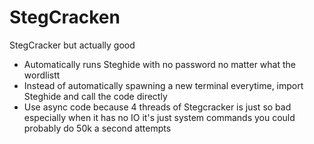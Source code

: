 # StegCracken
StegCracker but actually good
* Automatically runs Steghide with no password no matter what the wordlistt
* Instead of automatically spawning a new terminal everytime, import Steghide and call the code directly
* Use async code because 4 threads of Stegcracker is just so bad especially when it has no IO it's just system commands you could probably do 50k a second attempts

